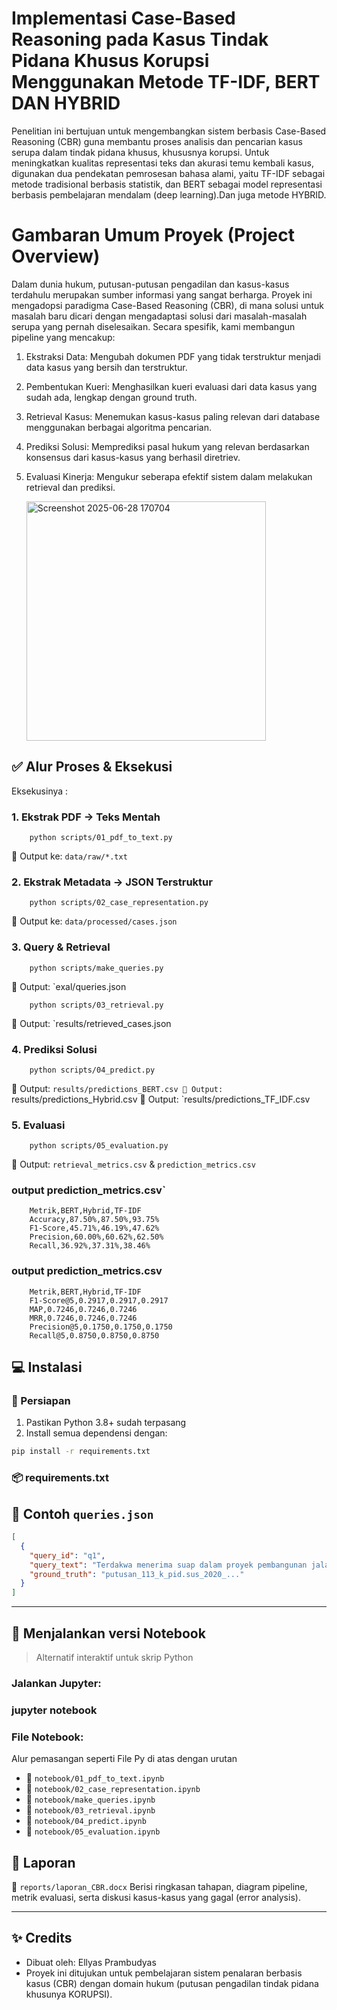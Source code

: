 # Implementasi Case-Based Reasoning pada Kasus Tindak Pidana Khusus Korupsi Menggunakan Metode TF-IDF, BERT DAN HYBRID


Penelitian ini bertujuan untuk mengembangkan sistem berbasis Case-Based Reasoning (CBR) guna membantu proses analisis dan pencarian kasus serupa dalam tindak pidana khusus, khususnya korupsi. Untuk meningkatkan kualitas representasi teks dan akurasi temu kembali kasus, digunakan dua pendekatan pemrosesan bahasa alami, yaitu TF-IDF sebagai metode tradisional berbasis statistik, dan BERT sebagai model representasi berbasis pembelajaran mendalam (deep learning).Dan juga metode HYBRID.

# Gambaran Umum Proyek (Project Overview)
Dalam dunia hukum, putusan-putusan pengadilan dan kasus-kasus terdahulu merupakan sumber informasi yang sangat berharga. Proyek ini mengadopsi paradigma Case-Based Reasoning (CBR), di mana solusi untuk masalah baru dicari dengan mengadaptasi solusi dari masalah-masalah serupa yang pernah diselesaikan. Secara spesifik, kami membangun pipeline yang mencakup:

  1. Ekstraksi Data: Mengubah dokumen PDF yang tidak terstruktur menjadi data kasus yang bersih dan terstruktur.
  2. Pembentukan Kueri: Menghasilkan kueri evaluasi dari data kasus yang sudah ada, lengkap dengan ground truth.
  3. Retrieval Kasus: Menemukan kasus-kasus paling relevan dari database menggunakan berbagai algoritma pencarian.
  4. Prediksi Solusi: Memprediksi pasal hukum yang relevan berdasarkan konsensus dari kasus-kasus yang berhasil diretriev.
  5. Evaluasi Kinerja: Mengukur seberapa efektif sistem dalam melakukan retrieval dan prediksi.


        <img width="383" alt="Screenshot 2025-06-28 170704" src="https://github.com/user-attachments/assets/57e2e349-4370-4b6e-aed4-d4df03b30b14" />


## ✅ Alur Proses & Eksekusi

Eksekusinya :


### 1. Ekstrak PDF → Teks Mentah


        python scripts/01_pdf_to_text.py 
        
📁 Output ke: `data/raw/*.txt` 


### 2. Ekstrak Metadata → JSON Terstruktur


        python scripts/02_case_representation.py 
        
📁 Output ke: `data/processed/cases.json`  


### 3. Query & Retrieval

        python scripts/make_queries.py 
        
📁 Output: `exal/queries.json
        
        python scripts/03_retrieval.py      

📁 Output: `results/retrieved_cases.json


### 4. Prediksi Solusi


        python scripts/04_predict.py

📁 Output: `results/predictions_BERT.csv
📁 Output: `results/predictions_Hybrid.csv
📁 Output: `results/predictions_TF_IDF.csv

### 5. Evaluasi

        python scripts/05_evaluation.py

📁 Output: `retrieval_metrics.csv` & `prediction_metrics.csv`


### output prediction_metrics.csv`

        Metrik,BERT,Hybrid,TF-IDF
        Accuracy,87.50%,87.50%,93.75%
        F1-Score,45.71%,46.19%,47.62%
        Precision,60.00%,60.62%,62.50%
        Recall,36.92%,37.31%,38.46%

### output prediction_metrics.csv
        Metrik,BERT,Hybrid,TF-IDF
        F1-Score@5,0.2917,0.2917,0.2917
        MAP,0.7246,0.7246,0.7246
        MRR,0.7246,0.7246,0.7246
        Precision@5,0.1750,0.1750,0.1750
        Recall@5,0.8750,0.8750,0.8750



## 💻 Instalasi

### 🔧 Persiapan

1. Pastikan Python 3.8+ sudah terpasang
2. Install semua dependensi dengan:

```bash
pip install -r requirements.txt
```

### 📦 requirements.txt

## 🧪 Contoh `queries.json`

```json
[
  {
    "query_id": "q1",
    "query_text": "Terdakwa menerima suap dalam proyek pembangunan jalan",
    "ground_truth": "putusan_113_k_pid.sus_2020_..."
  }
]
```

---

## 📓 Menjalankan versi Notebook

> Alternatif interaktif untuk skrip Python

### Jalankan Jupyter:


### jupyter notebook


### File Notebook:

Alur pemasangan seperti File Py di atas dengan urutan 
* 📘 `notebook/01_pdf_to_text.ipynb`
* 📘 `notebook/02_case_representation.ipynb`
* 📘 `notebook/make_queries.ipynb`
* 📘 `notebook/03_retrieval.ipynb`
* 📘 `notebook/04_predict.ipynb`
* 📘 `notebook/05_evaluation.ipynb`




## 📄 Laporan
📂 `reports/laporan_CBR.docx`
Berisi ringkasan tahapan, diagram pipeline, metrik evaluasi, serta diskusi kasus-kasus yang gagal (error analysis).

---

## ✨ Credits

* Dibuat oleh: Ellyas Prambudyas
* Proyek ini ditujukan untuk pembelajaran sistem penalaran berbasis kasus (CBR) dengan domain hukum (putusan pengadilan tindak pidana khusunya KORUPSI).
